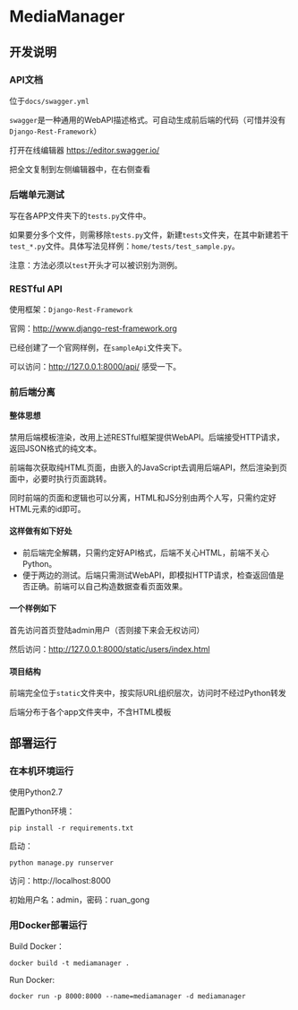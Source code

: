# MediaManager

## 开发说明

### API文档

位于`docs/swagger.yml`

`swagger`是一种通用的WebAPI描述格式。可自动生成前后端的代码（可惜并没有`Django-Rest-Framework`）

打开在线编辑器 https://editor.swagger.io/

把全文复制到左侧编辑器中，在右侧查看

### 后端单元测试

写在各APP文件夹下的`tests.py`文件中。

如果要分多个文件，则需移除`tests.py`文件，新建`tests`文件夹，在其中新建若干`test_*.py`文件。具体写法见样例：`home/tests/test_sample.py`。

注意：方法必须以`test`开头才可以被识别为测例。

### RESTful API

使用框架：`Django-Rest-Framework`

官网：http://www.django-rest-framework.org

已经创建了一个官网样例，在`sampleApi`文件夹下。

可以访问：http://127.0.0.1:8000/api/ 感受一下。

### 前后端分离

#### 整体思想

禁用后端模板渲染，改用上述RESTful框架提供WebAPI。后端接受HTTP请求，返回JSON格式的纯文本。

前端每次获取纯HTML页面，由嵌入的JavaScript去调用后端API，然后渲染到页面中，必要时执行页面跳转。

同时前端的页面和逻辑也可以分离，HTML和JS分别由两个人写，只需约定好HTML元素的id即可。

#### 这样做有如下好处

* 前后端完全解耦，只需约定好API格式，后端不关心HTML，前端不关心Python。
* 便于两边的测试。后端只需测试WebAPI，即模拟HTTP请求，检查返回值是否正确。前端可以自己构造数据查看页面效果。

#### 一个样例如下

首先访问首页登陆admin用户（否则接下来会无权访问）

然后访问：http://127.0.0.1:8000/static/users/index.html

#### 项目结构

前端完全位于`static`文件夹中，按实际URL组织层次，访问时不经过Python转发

后端分布于各个app文件夹中，不含HTML模板

## 部署运行

### 在本机环境运行

使用Python2.7

配置Python环境：

```
pip install -r requirements.txt 
```

启动：

```
python manage.py runserver
```

访问：http://localhost:8000

初始用户名：admin，密码：ruan_gong

### 用Docker部署运行

Build Docker：
```
docker build -t mediamanager .
```

Run Docker:
```
docker run -p 8000:8000 --name=mediamanager -d mediamanager
```